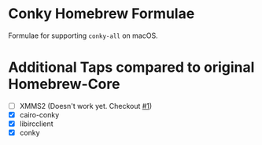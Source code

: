 # Conky Homebrew Formulae
Formulae for supporting `conky-all` on macOS.

# Additional Taps compared to original Homebrew-Core
- [ ] XMMS2 (Doesn't work yet. Checkout [#1](https://github.com/Conky-for-macOS/homebrew-core/issues/1))
- [x] cairo-conky
- [x] libircclient
- [x] conky

